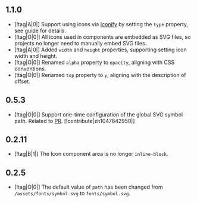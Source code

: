 ## 1.1.0

- [!tag|A|0|] Support using icons via [Iconify](https://iconify.design) by setting the `type` property, see guide for details.
- [!tag|O|0|] All icons used in components are embedded as SVG files, so projects no longer need to manually embed SVG files.
- [!tag|A|0|] Added `width` and `height` properties, supporting setting icon width and height.
- [!tag|O|0|] Renamed `alpha` property to `opacity`, aligning with CSS conventions.
- [!tag|O|0|] Renamed `top` property to `y`, aligning with the description of offset.

## 0.5.3

- [!tag|O|0|] Support one-time configuration of the global SVG symbol path. Related to [PR](https://github.com/any-tdf/stdf/pull/28). [!contribute|zh1047842950|]

## 0.2.11

- [!tag|B|1|] The Icon component area is no longer `inline-block`.

## 0.2.5

- [!tag|O|0|] The default value of `path` has been changed from `/assets/fonts/symbol.svg` to `fonts/symbol.svg`.
